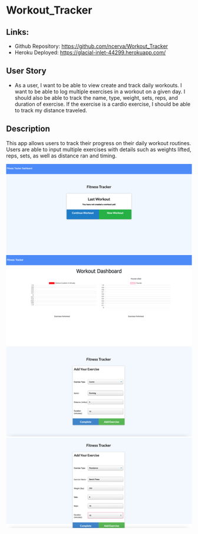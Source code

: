 # Workout_Tracker

## Links: 
* Github Repository: https://github.com/ncerva/Workout_Tracker
* Heroku Deployed: https://glacial-inlet-44299.herokuapp.com/
## User Story

* As a user, I want to be able to view create and track daily workouts. I want to be able to log multiple exercises in a workout on a given day. I should also be able to track the name, type, weight, sets, reps, and duration of exercise. If the exercise is a cardio exercise, I should be able to track my distance traveled.

## Description 

This app allows users to track their progress on their daily workout routines. Users are able to input multiple exercises with details such as weights lifted, reps, sets, as well as distance ran and timing. 

![Homepage](public/assets/home.png)
![Dashboard](public/assets/dashboard.png)
![Cardio](public/assets/cardio.png)
![Resistance](public/assets/resistance.png)

